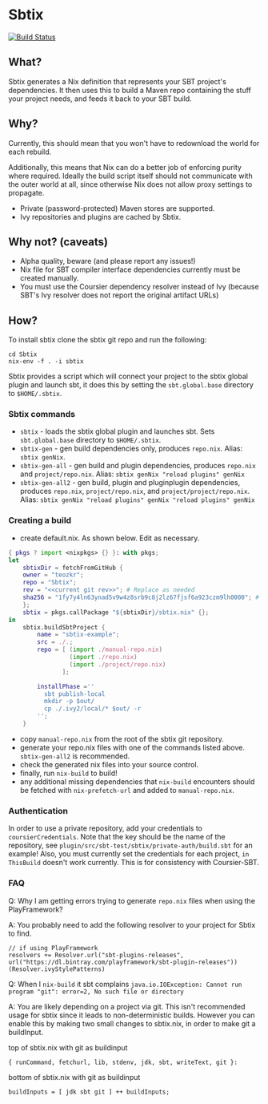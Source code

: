 # Sbtix

[![Build Status](https://travis-ci.org/teozkr/Sbtix.svg?branch=master)](https://travis-ci.org/teozkr/Sbtix)

## What?

Sbtix generates a Nix definition that represents your SBT project's dependencies. It then uses this to build a Maven repo containing the stuff your project needs, and feeds it back to your SBT build.

## Why?

Currently, this should mean that you won't have to redownload the world for each rebuild.

Additionally, this means that Nix can do a better job of enforcing purity where required. Ideally the build script itself should not communicate with the outer world at all, since otherwise Nix does not allow proxy settings to propagate.

* Private (password-protected) Maven stores are supported.
* Ivy repositories and plugins are cached by Sbtix.

## Why not? (caveats)

* Alpha quality, beware (and please report any issues!)
* Nix file for SBT compiler interface dependencies currently must be created manually.
* You must use the Coursier dependency resolver instead of Ivy (because SBT's Ivy resolver does not report the original artifact URLs)

## How?

To install sbtix clone the sbtix git repo and run the following:
```
cd Sbtix
nix-env -f . -i sbtix
```

Sbtix provides a script which will connect your project to the sbtix global plugin and launch sbt, it does this by setting the `sbt.global.base` directory to `$HOME/.sbtix`.  

### Sbtix commands

 * `sbtix` - loads the sbtix global plugin and launches sbt. Sets `sbt.global.base` directory to `$HOME/.sbtix`.
 * `sbtix-gen` - gen build dependencies only, produces `repo.nix`. Alias: `sbtix genNix`.
 * `sbtix-gen-all` - gen build and plugin dependencies, produces `repo.nix` and `project/repo.nix`. Alias: `sbtix genNix "reload plugins" genNix`
 * `sbtix-gen-all2` - gen build, plugin and pluginplugin dependencies, produces `repo.nix`, `project/repo.nix`, and `project/project/repo.nix`. Alias: `sbtix genNix "reload plugins" genNix "reload plugins" genNix`

### Creating a build

 * create default.nix. As shown below. Edit as necessary.

```nix
{ pkgs ? import <nixpkgs> {} }: with pkgs;
let
    sbtixDir = fetchFromGitHub {
    owner = "teozkr";
    repo = "Sbtix";
    rev = "<<current git rev>>"; # Replace as needed
    sha256 = "1fy7y4ln63ynad5v9w4z8srb9c8j2lz67fjsf6a923czm9lh0000"; # Replace as needed
    };
    sbtix = pkgs.callPackage "${sbtixDir}/sbtix.nix" {};
in
    sbtix.buildSbtProject {
        name = "sbtix-example";
        src = ./.;
        repo = [ (import ./manual-repo.nix)
                 (import ./repo.nix)
                 (import ./project/repo.nix)
               ];

        installPhase =''
          sbt publish-local
          mkdir -p $out/
          cp ./.ivy2/local/* $out/ -r
        '';
    }
```

 * copy `manual-repo.nix` from the root of the sbtix git repository.
 * generate your repo.nix files with one of the commands listed above. `sbtix-gen-all2` is recommended.
 * check the generated nix files into your source control. 
 * finally, run `nix-build` to build!
 * any additional missing dependencies that `nix-build` encounters should be fetched with `nix-prefetch-url` and added to `manual-repo.nix`.

### Authentication

In order to use a private repository, add your credentials to `coursierCredentials`. Note that the key should be the name of the repository, see `plugin/src/sbt-test/sbtix/private-auth/build.sbt` for an example! Also, you must currently set the credentials for each project, `in ThisBuild` doesn't work currently. This is for consistency with Coursier-SBT.

### FAQ

Q: Why I am getting errors trying to generate `repo.nix` files when using the PlayFramework?

A: You probably need to add the following resolver to your project for Sbtix to find.

```
// if using PlayFramework
resolvers += Resolver.url("sbt-plugins-releases", url("https://dl.bintray.com/playframework/sbt-plugin-releases"))(Resolver.ivyStylePatterns) 
```

Q: When I `nix-build` it sbt complains `java.io.IOException: Cannot run program "git": error=2, No such file or directory`

A: You are likely depending on a project via git.  This isn't recommended usage for sbtix since it leads to non-deterministic builds. However you can enable this by making two small changes to sbtix.nix, in order to make git a buildInput.

top of sbtix.nix with git as buildinput
```
{ runCommand, fetchurl, lib, stdenv, jdk, sbt, writeText, git }:
```

bottom of sbtix.nix with git as buildinput
```
buildInputs = [ jdk sbt git ] ++ buildInputs;
```


